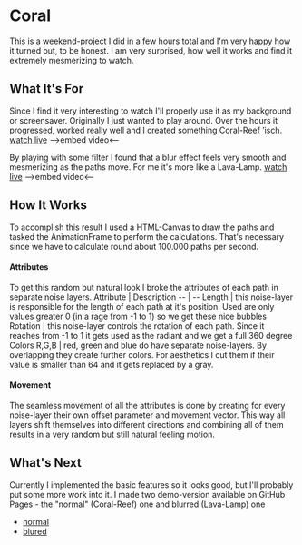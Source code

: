 # Coral
This is a weekend-project I did in a few hours total and I'm very happy how it turned out, to be honest. I am very surprised, how well it works and find it extremely mesmerizing to watch.


## What It's For
Since I find it very interesting to watch I'll properly use it as my background or screensaver.
Originally I just wanted to play around. Over the hours it progressed, worked really well and I created something Coral-Reef ’isch.
[watch live](https://jason-rietzke.github.io/coral/index.html)
-->embed video<--

By playing with some filter I found that a blur effect feels very smooth and mesmerizing as the paths move. For me it's more like a Lava-Lamp.
[watch live](https://jason-rietzke.github.io/coral/blured.html)
-->embed video<--


## How It Works
To accomplish this result I used a HTML-Canvas to draw the paths and tasked the AnimationFrame to perform the calculations. That's necessary since we have to calculate round about 100.000 paths per second.

#### Attributes
To get this random but natural look I broke the attributes of each path in separate noise layers.
Attribute | Description
-- | --
Length | this noise-layer is responsible for the length of each path at it's position. Used are only values greater 0 (in a rage from -1 to 1) so we get these nice bubbles
Rotation | this noise-layer controls the rotation of each path. Since it reaches from -1 to 1 it gets used as the radiant and we get a full 360 degree
Colors R,G,B | red, green and blue do have separate noise-layers. By overlapping they create further colors. For aesthetics I cut them if their value is smaller than 64 and it gets replaced by a gray.

#### Movement
The seamless movement of all the attributes is done by creating for every noise-layer their own offset parameter and movement vector. This way all layers shift themselves into different directions and combining all of them results in a very random but still natural feeling motion.


## What's Next
Currently I implemented the basic features so it looks good, but I'll probably put some more work into it.
I made two demo-version available on GitHub Pages - the "normal" (Coral-Reef) one and blurred (Lava-Lamp) one
* [normal](https://jason-rietzke.github.io/coral/index.html)
* [blured](https://jason-rietzke.github.io/coral/blured.html)
